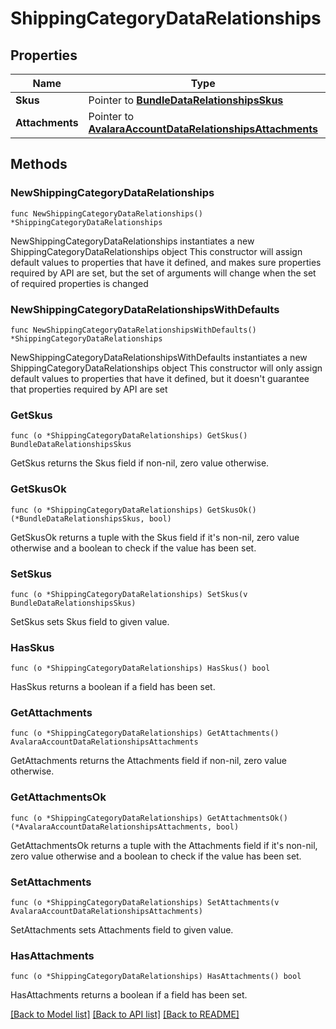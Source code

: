 # ShippingCategoryDataRelationships

## Properties

Name | Type | Description | Notes
------------ | ------------- | ------------- | -------------
**Skus** | Pointer to [**BundleDataRelationshipsSkus**](BundleDataRelationshipsSkus.md) |  | [optional] 
**Attachments** | Pointer to [**AvalaraAccountDataRelationshipsAttachments**](AvalaraAccountDataRelationshipsAttachments.md) |  | [optional] 

## Methods

### NewShippingCategoryDataRelationships

`func NewShippingCategoryDataRelationships() *ShippingCategoryDataRelationships`

NewShippingCategoryDataRelationships instantiates a new ShippingCategoryDataRelationships object
This constructor will assign default values to properties that have it defined,
and makes sure properties required by API are set, but the set of arguments
will change when the set of required properties is changed

### NewShippingCategoryDataRelationshipsWithDefaults

`func NewShippingCategoryDataRelationshipsWithDefaults() *ShippingCategoryDataRelationships`

NewShippingCategoryDataRelationshipsWithDefaults instantiates a new ShippingCategoryDataRelationships object
This constructor will only assign default values to properties that have it defined,
but it doesn't guarantee that properties required by API are set

### GetSkus

`func (o *ShippingCategoryDataRelationships) GetSkus() BundleDataRelationshipsSkus`

GetSkus returns the Skus field if non-nil, zero value otherwise.

### GetSkusOk

`func (o *ShippingCategoryDataRelationships) GetSkusOk() (*BundleDataRelationshipsSkus, bool)`

GetSkusOk returns a tuple with the Skus field if it's non-nil, zero value otherwise
and a boolean to check if the value has been set.

### SetSkus

`func (o *ShippingCategoryDataRelationships) SetSkus(v BundleDataRelationshipsSkus)`

SetSkus sets Skus field to given value.

### HasSkus

`func (o *ShippingCategoryDataRelationships) HasSkus() bool`

HasSkus returns a boolean if a field has been set.

### GetAttachments

`func (o *ShippingCategoryDataRelationships) GetAttachments() AvalaraAccountDataRelationshipsAttachments`

GetAttachments returns the Attachments field if non-nil, zero value otherwise.

### GetAttachmentsOk

`func (o *ShippingCategoryDataRelationships) GetAttachmentsOk() (*AvalaraAccountDataRelationshipsAttachments, bool)`

GetAttachmentsOk returns a tuple with the Attachments field if it's non-nil, zero value otherwise
and a boolean to check if the value has been set.

### SetAttachments

`func (o *ShippingCategoryDataRelationships) SetAttachments(v AvalaraAccountDataRelationshipsAttachments)`

SetAttachments sets Attachments field to given value.

### HasAttachments

`func (o *ShippingCategoryDataRelationships) HasAttachments() bool`

HasAttachments returns a boolean if a field has been set.


[[Back to Model list]](../README.md#documentation-for-models) [[Back to API list]](../README.md#documentation-for-api-endpoints) [[Back to README]](../README.md)


